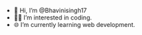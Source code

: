 - 👋 Hi, I’m @Bhavinisingh17
- 👩‍💻 I’m interested in coding.
- 🌐 I’m currently learning web development.
  
  
  

<!---
Bhavinisingh17/Bhavinisingh17 is a ✨ special ✨ repository because its `README.md` (this file) appears on your GitHub profile.
You can click the Preview link to take a look at your changes.
--->
